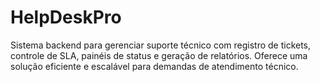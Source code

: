 # HelpDeskPro
Sistema backend para gerenciar suporte técnico com registro de tickets, controle de SLA, painéis de status e geração de relatórios. Oferece uma solução eficiente e escalável para demandas de atendimento técnico.

